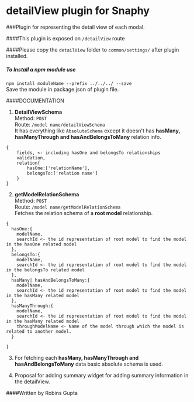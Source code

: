 # detailView plugin for Snaphy


###Plugin for representing the detail view of each modal.

####This plugin is exposed on  `/detailView` route

####Please copy the `detailView` folder to `common/settings/` after plugin installed.

##### To Install a npm module use  
`npm install moduleName --prefix ../../../ --save`   
Save the module in package.json of plugin file.


####DOCUMENTATION
1. **DetailViewSchema**  
Method: `POST`  
Route: `/model name/detailViewSchema`  
It has everything like `AbsoluteSchema` except it doesn't has __hasMany, hasManyThrough and hasAndBelongsToMany__ relation info.  
```
{
    fields, <- including hasOne and belongsTo relationships 
    validation,
    relation{
        hasOne:['relationName'],
        belongsTo:['relation name']
    }
}
```
2. **getModelRelationSchema**  
Method: `POST`  
Route: `/model name/getModelRelationSchema`  
Fetches the relation schema of a **root model** relationship.      
```
{
  hasOne:{
    modelName,
    searchId <- the id representation of root model to find the model in the hasOne related model
  },
  belongsTo:{
    modelName,
    searchId <- the id representation of root model to find the model in the belongsTo related model
  },
  hasMany| hasAndBelongsToMany:{
    modelName,
    searchId <- the id representation of root model to find the model in the hasMany related model
  },
  hasManyThrough:{
    modelName,
    searchId <- the id representation of root model to find the model in the hasMany related model
    throughModelName <- Name of the model through which the model is related to another model.
  }
  
}
```

3. For fetching each  __hasMany, hasManyThrough and hasAndBelongsToMany__  data basic absolute schema is used.  

4. Proposal for adding summary widget for adding summary information in the detailView.

####Written by Robins Gupta

